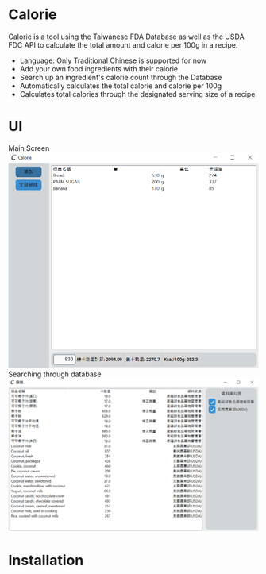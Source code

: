 # Calorie
Calorie is a tool using the Taiwanese FDA Database as well as the USDA FDC API to calculate the total amount and calorie per 100g in a recipe.
* Language: Only Traditional Chinese is supported for now
* Add your own food ingredients with their calorie
* Search up an ingredient's calorie count through the Database
* Automatically calculates the total calorie and calorie per 100g
* Calculates total calories through the designated serving size of a recipe <br />
# UI
Main Screen <br />
<img src="data/main_zhtw.PNG" alt="main_zhtw" width="600"/><br />
Searching through database <br />
<img src="data/search_zhtw.PNG" alt="search_zhtw" width="600"/><br />
# Installation
